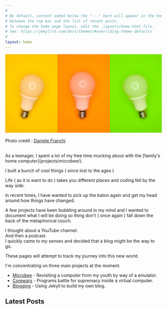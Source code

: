 ```yaml
---
#
# By default, content added below the "---" mark will appear in the home page
# between the top bar and the list of recent posts.
# To change the home page layout, edit the _layouts/home.html file.
# See: https://jekyllrb.com/docs/themes/#overriding-theme-defaults
#
layout: home
---
```


![](/assets/images/daniele-franchi-GbAEJUJKJ88-unsplash.jpg "Multicoloured light globes")

Photo credit : [Daniele Franchi](https://unsplash.com/@daniele_franchi?utm_content=creditCopyText&utm_medium=referral&utm_source=unsplash "Unsplash")

<br>
As a teenager, I spent a lot of my free time mucking about with the [family's home computer](projects/microbee/).   

I built a bunch of cool things ( since lost to the ages )

Life ( as it is want to do ) takes you different places and coding fell by the way side.

In recent times,  I have wanted to pick up the baton again and get my head around how things have changed.

A few projects have been bubbling around in my mind and I wanted to document what I will be doing so thing don't ( once again ) fall down the back of the metaphorical couch.

I thought about a YouTube channel.  
And then a podcast.  
I quickly came to my senses and decided that a blog might be the way to go.

These pages will attempt to track my journey into this new world.

I'm concentrating on three main projects at the moment.

<ul>
	<li><a href="projects/microbee/">Microbee</a> - Revisiting a computer from my youth by way of a emulator.</li>
	<li><a href="projects/corewars/">Corewars</a> - Programs battle for supremacy inside a virtual computer. </li>
	<li><a href="projects/blogging/">Blogging</a> - Using Jekyll to build my own blog.</li>
</ul>

## Latest Posts

